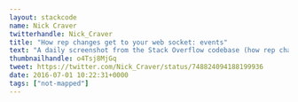 ```yaml
---
layout: stackcode
name: Nick Craver
twitterhandle: Nick_Craver
title: "How rep changes get to your web socket: events"
text: "A daily screenshot from the Stack Overflow codebase (how rep changes get to your web socket: events). "
thumbnailhandle: o4Tsj8MjGq
tweet: https://twitter.com/Nick_Craver/status/748824094188199936
date: 2016-07-01 10:22:31+0000
tags: ["not-mapped"]
---
```

